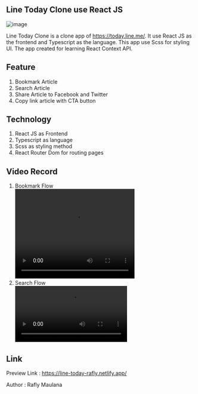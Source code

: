## Line Today Clone use React JS  
![image](https://user-images.githubusercontent.com/52781454/117149558-85dc8280-ade1-11eb-8f26-2138a8438685.png)
   
Line Today Clone is a clone app of https://today.line.me/. It use React JS as the frontend and Typescript as the language. This app use Scss for styling UI. The app created for learning React Context API.  

## Feature  
1. Bookmark Article  
2. Search Article  
3. Share Article to Facebook and Twitter  
4. Copy link article with CTA button   

## Technology  
1. React JS as Frontend  
2. Typescript as language  
3. Scss as styling method  
4. React Router Dom for routing pages    
  
## Video Record  
1. Bookmark Flow     
<video width="320" height="240" controls><source src="https://user-images.githubusercontent.com/52781454/117151532-621a3c00-ade3-11eb-92bc-8c970b6c5e4e.mp4" type="video/mp4"/></video>
2. Search Flow   
![bookmark-flow](https://user-images.githubusercontent.com/52781454/117152011-d1902b80-ade3-11eb-9572-ef5169124193.mp4)     



## Link   
Preview Link : https://line-today-rafly.netlify.app/  

Author : Rafly Maulana   
